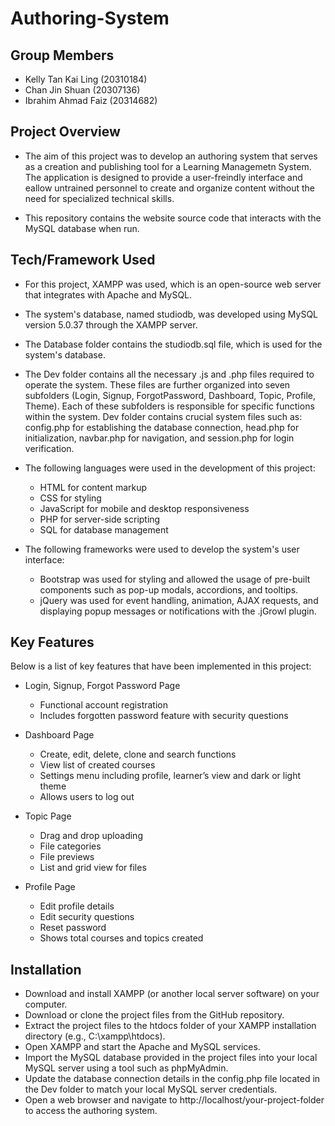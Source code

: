 # Authoring-System
## Group Members
  - Kelly Tan Kai Ling (20310184)
  - Chan Jin Shuan (20307136)
  - Ibrahim Ahmad Faiz (20314682)

## Project Overview

- The aim of this project was to develop an authoring system that serves as a creation and publishing tool for a Learning Managemetn System. The application is designed to provide a user-freindly interface and eallow untrained personnel to create and organize content without the need for specialized technical skills.

- This repository contains the website source code that interacts with the MySQL database when run. 

## Tech/Framework Used

- For this project, XAMPP was used, which is an open-source web server that integrates with Apache and MySQL. 

- The system's database, named studiodb, was developed using MySQL version 5.0.37 through the XAMPP server.

- The Database folder contains the studiodb.sql file, which is used for the system's database.

- The Dev folder contains all the necessary .js and .php files required to operate the system. These files are further organized into seven subfolders (Login, Signup, ForgotPassword, Dashboard, Topic, Profile, Theme). Each of these subfolders is responsible for specific functions within the system. Dev folder contains crucial system files such as: config.php for establishing the database connection, head.php for initialization, navbar.php for navigation, and session.php for login verification.

- The following languages were used in the development of this project:

	- HTML for content markup
	- CSS for styling
	- JavaScript for mobile and desktop responsiveness
	- PHP for server-side scripting
	- SQL for database management

- The following frameworks were used to develop the system's user interface:

	- Bootstrap was used for styling and allowed the usage of pre-built components such as pop-up modals, accordions, and tooltips.
	- jQuery was used for event handling, animation, AJAX requests, and displaying popup messages or notifications with the .jGrowl plugin.


## Key Features

Below is a list of key features that have been implemented in this project:

- Login, Signup, Forgot Password Page
	- Functional account registration
	- Includes forgotten password feature with security questions

- Dashboard Page
	- Create, edit, delete, clone and search functions
	- View list of created courses
	- Settings menu including profile, learner’s view and dark or light theme
	- Allows users to log out
	
- Topic Page
	- Drag and drop uploading
	- File categories
	- File previews
	- List and grid view for files
	
- Profile Page
	- Edit profile details
	- Edit security questions
	- Reset password
	- Shows total courses and topics created


## Installation

- Download and install XAMPP (or another local server software) on your computer.
- Download or clone the project files from the GitHub repository.
- Extract the project files to the htdocs folder of your XAMPP installation directory (e.g., C:\xampp\htdocs).
- Open XAMPP and start the Apache and MySQL services.
- Import the MySQL database provided in the project files into your local MySQL server using a tool such as phpMyAdmin.
- Update the database connection details in the config.php file located in the Dev folder to match your local MySQL server credentials.
- Open a web browser and navigate to http://localhost/your-project-folder to access the authoring system.

